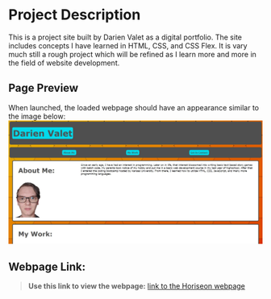 # Project Description
This is a project site built by Darien Valet as a digital portfolio. The site includes concepts I have learned in HTML, CSS, and CSS Flex. It is vary much still a rough project which will be refined as I learn more and more in the field of website development.

## Page Preview
When launched, the loaded webpage should have an appearance similar to the image below:
![a screenshot of the PortfolioV1 webpage as viewed in a web browser](./assets/sitePic.jpg)

## Webpage Link:
> **Use this link to view the webpage:** [link to the Horiseon webpage](https://antimatternova.github.io/portfolioV1/)